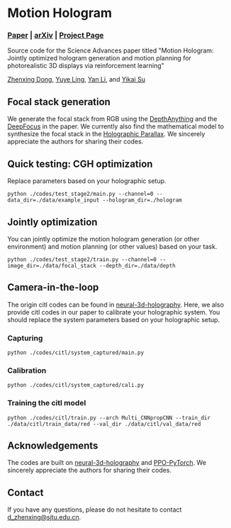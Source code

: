 # Motion Hologram
### [Paper](https://arxiv.org/pdf/2401.12537v2) | [arXiv](https://arxiv.org/abs/2401.12537v2) | [Project Page](https://zhenxing-dong.github.io/Motion-Hologram/)

Source code for the Science Advances paper titled "Motion Hologram: Jointly optimized hologram generation and motion planning for photorealistic 3D displays via reinforcement learning"

[Zhenxing Dong](https://zhenxing-dong.github.io/),
[Yuye Ling](http://www.yuyeling.com/),
[Yan Li](),
and [Yikai Su](https://otip.sjtu.edu.cn/en/member/YikaiSu) 

## Focal stack generation
We generate the focal stack from RGB using the [DepthAnything](https://github.com/DepthAnything/Depth-Anything-V2) and the [DeepFocus](https://github.com/facebookresearch/DeepFocus) in the paper. We currently also find the mathematical model to synthesize the focal stack in the [Holographic Parallax](https://github.com/dongyeon93/holographic-parallax). We sincerely appreciate the authors for sharing their codes.

## Quick testing: CGH optimization
Replace parameters based on your holographic setup.
```
python ./codes/test_stage2/main.py --channel=0 --data_dir=./data/example_input --hologram_dir=./hologram
```

## Jointly optimization
You can jointly optimize the motion hologram generation (or other environment) and motion planning (or other values) based on your task.
```
python ./codes/test_stage2/train.py --channel=0 --image_dir=./data/focal_stack --depth_dir=./data/depth
```
## Camera-in-the-loop
The origin citl codes can be found in [neural-3d-holography](https://github.com/computational-imaging/neural-3d-holography). Here, we also provide citl codes in our paper to calibrate your holographic system. You should replace the system parameters based on your holographic setup. 

### Capturing
```
python ./codes/citl/system_captured/main.py
```
### Calibration
```
python ./codes/citl/system_captured/cali.py
```
### Training the citl model
```
python ./codes/citl/train.py --arch Multi_CNNpropCNN --train_dir ./data/citl/train_data/red --val_dir ./data/citl/val_data/red
```

## Acknowledgements
The codes are built on [neural-3d-holography](https://github.com/computational-imaging/neural-3d-holography) and [PPO-PyTorch](https://github.com/nikhilbarhate99/PPO-PyTorch). We sincerely appreciate the authors for sharing their codes.
## Contact
If you have any questions, please do not hesitate to contact [d_zhenxing@sjtu.edu.cn](d_zhenxing@sjtu.edu.cn).
